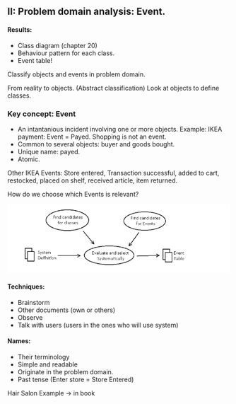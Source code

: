 ## II: Problem domain analysis: Event.

#### Results:

- Class diagram (chapter 20)
- Behaviour pattern for each class.
- Event table!

Classify objects and events in problem domain.

From reality to objects. (Abstract classification) Look at objects to define classes.

### Key concept: Event

- An intantanious incident involving one or more objects. Example: IKEA payment: Event = Payed. Shopping is not an event.
- Common to several objects: buyer and goods bought.
- Unique name: payed.
- Atomic.

Other IKEA Events: Store entered, Transaction successful, added to cart, restocked, placed on shelf, received article, item returned.

How do we choose which Events is relevant?

![](.\img\35.png)

#### Techniques:

- Brainstorm
- Other documents (own or others)
- Observe
- Talk with users (users in the ones who will use system)



#### Names:

- Their terminology
- Simple and readable
- Originate in the problem domain.
- Past tense (Enter store = Store Entered)

Hair Salon Example -> in book

